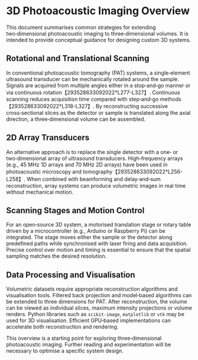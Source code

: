 # 3D Photoacoustic Imaging Overview

This document summarises common strategies for extending two‑dimensional
photoacoustic imaging to three‑dimensional volumes. It is intended to provide
conceptual guidance for designing custom 3D systems.

## Rotational and Translational Scanning

In conventional photoacoustic tomography (PAT) systems, a single‑element
ultrasound transducer can be mechanically rotated around the sample. Signals
are acquired from multiple angles either in a stop‑and‑go manner or via
continuous rotation【293528633092022†L277-L327】. Continuous scanning reduces
acquisition time compared with step‑and‑go methods【293528633092022†L318-L327】.
By reconstructing successive cross‑sectional slices as the detector or sample
is translated along the axial direction, a three‑dimensional volume can be
assembled.

## 2D Array Transducers

An alternative approach is to replace the single detector with a one‑ or
two‑dimensional array of ultrasound transducers. High‑frequency arrays (e.g.,
45 MHz 1D arrays and 70 MHz 2D arrays) have been used in photoacoustic
microscopy and tomography【293528633092022†L256-L258】. When combined with
beamforming and delay‑and‑sum reconstruction, array systems can produce
volumetric images in real time without mechanical motion.

## Scanning Stages and Motion Control

For an open‑source 3D system, a motorised translation stage or rotary table
driven by a microcontroller (e.g., Arduino or Raspberry Pi) can be integrated.
The stage moves either the sample or the detector along predefined paths
while synchronised with laser firing and data acquisition. Precise control
over motion and timing is essential to ensure that the spatial sampling
matches the desired resolution.

## Data Processing and Visualisation

Volumetric datasets require appropriate reconstruction algorithms and
visualisation tools. Filtered back projection and model‑based algorithms can
be extended to three dimensions for PAT. After reconstruction, the volume
can be viewed as individual slices, maximum intensity projections or
volume renders. Python libraries such as `scikit‑image`, `matplotlib` or
`vtk` may be used for 3D visualisation. Efficient GPU‑based implementations
can accelerate both reconstruction and rendering.

This overview is a starting point for exploring three‑dimensional
photoacoustic imaging. Further reading and experimentation will be
necessary to optimise a specific system design.